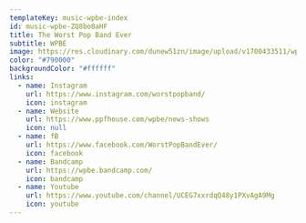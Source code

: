 ```yaml
---
templateKey: music-wpbe-index
id: music-wpbe-ZQ8bo8aHF
title: The Worst Pop Band Ever
subtitle: WPBE
image: https://res.cloudinary.com/dunew51zn/image/upload/v1700433511/wpbe-logo-c_f8vpaj.jpg
color: "#790000"
backgroundColor: "#ffffff"
links:
  - name: Instagram
    url: https://www.instagram.com/worstpopband/
    icon: instagram
  - name: Website
    url: https://www.ppfhouse.com/wpbe/news-shows
    icon: null
  - name: fB
    url: https://www.facebook.com/WorstPopBandEver/
    icon: facebook
  - name: Bandcamp
    url: https://wpbe.bandcamp.com/
    icon: bandcamp
  - name: Youtube
    url: https://www.youtube.com/channel/UCEG7xxrdqQ48y1PXvAgA9Mg
    icon: youtube
---
```

